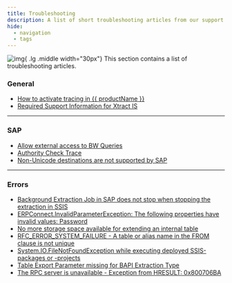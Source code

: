 ```yaml
---
title: Troubleshooting
description: A list of short troubleshooting articles from our support portal.
hide:
  - navigation
  - tags
---
```


![img](site:assets/images/logos/theo-thumbs.png){ .lg .middle width="30px"} This section contains a list of troubleshooting articles.

### General

<div class="mdx-columns" markdown>

- [How to activate tracing in {{ productName }}](https://support.theobald-software.com/helpdesk/KB/View/14455-how-to-activate-tracing-for-xtract-products)
- [Required Support Information for Xtract IS](https://support.theobald-software.com/helpdesk/KB/View/14458-required-support-information-for-xtract-is)

</div>

---

### SAP

<div class="mdx-columns" markdown>

- [Allow external access to BW Queries](https://support.theobald-software.com/helpdesk/KB/View/13800-allow-external-access-to-bw-queries)
- [Authority Check Trace](https://support.theobald-software.com/helpdesk/KB/View/13799-authority-check-trace)
- [Non-Unicode destinations are not supported by SAP](https://support.theobald-software.com/helpdesk/KB/View/17021-non-unicode-destinations-are-not-supported-by-sap)

</div>

---
 
### Errors

<div class="mdx-columns" markdown>

- [Background Extraction Job in SAP does not stop when stopping the extraction in SSIS](https://support.theobald-software.com/helpdesk/KB/View/15403-background-extraction-job-in-sap-does-not-stop-when-stopping-the-extraction-in-ssis)
- [ERPConnect.InvalidParameterException: The following properties have invalid values: Password](https://support.theobald-software.com/helpdesk/KB/View/15181-erpconnect-invalidparameterexception-the-following-properties-have-invalid-values-password)
- [No more storage space available for extending an internal table](https://support.theobald-software.com/helpdesk/KB/View/20282-no-more-storage-space-available-for-extending-an-internal-table)
- [RFC_ERROR_SYSTEM_FAILURE - A table or alias name in the FROM clause is not unique](https://support.theobald-software.com/helpdesk/KB/View/14204-rfc-error-system-failure-a-table-or-alias-name-in-the-from-clause-is-not-unique-)
- [System.IO.FileNotFoundException while executing deployed SSIS-packages or -projects](https://support.theobald-software.com/helpdesk/KB/View/19914-system-io-filenotfoundexception-while-executing-deployed-ssis-packages-or-projects)
- [Table Export Parameter missing for BAPI Extraction Type](https://support.theobald-software.com/helpdesk/KB/View/14786-table-export-parameter-missing-for-bapi-extraction-type)
- [The RPC server is unavailable - Exception from HRESULT: 0x800706BA](https://support.theobald-software.com/helpdesk/KB/View/15757-the-rpc-server-is-unavailable-exception-from-hresult-0x800706ba)

</div>
